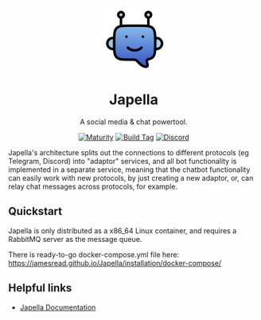 <div align = "center">
	<img alt = "project logo" src = "logo.png" width = "128" />
	<h1>Japella</h1>
	<p>A social media & chat powertool.</p>

[![Maturity](https://img.shields.io/badge/maturity-Sandbox-yellow)](#none)
[![Build Tag](https://github.com/jamesread/Sicroc/actions/workflows/build-tag.yml/badge.svg)](https://github.com/jamesread/Sicroc/actions/workflows/build-tag.yml)
[![Discord](https://img.shields.io/discord/846737624960860180?label=Discord%20Server)](https://discord.gg/jhYWWpNJ3v)
</div>

Japella's architecture splits out the connections to different protocols (eg Telegram, Discord) into "adaptor" services, and all bot functionality is implemented in a separate service, meaning that the chatbot functionality can easily work with new protocols, by just creating a new adaptor, or, can relay chat messages across protocols, for example.

## Quickstart

Japella is only distributed as a x86_64 Linux container, and requires a RabbitMQ server as the message queue.

There is ready-to-go docker-compose.yml file here: https://jamesread.github.io/Japella/installation/docker-compose/

## Helpful links

* [Japella Documentation](https://jamesread.github.io/Japella/)
